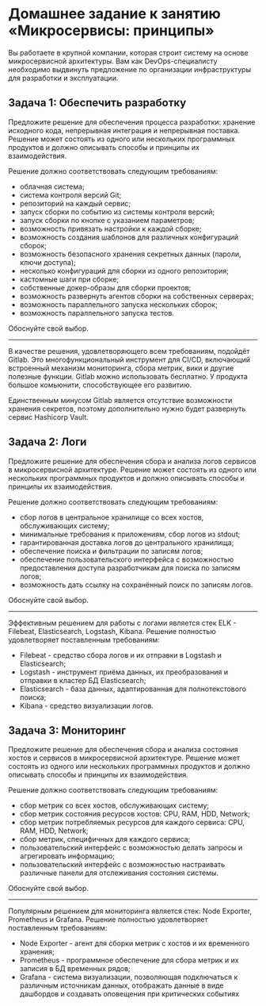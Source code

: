 # Домашнее задание к занятию «Микросервисы: принципы»

Вы работаете в крупной компании, которая строит систему на основе микросервисной архитектуры.
Вам как DevOps-специалисту необходимо выдвинуть предложение по организации инфраструктуры для разработки и эксплуатации.


## Задача 1: Обеспечить разработку

Предложите решение для обеспечения процесса разработки: хранение исходного кода, непрерывная интеграция и непрерывная поставка. 
Решение может состоять из одного или нескольких программных продуктов и должно описывать способы и принципы их взаимодействия.

Решение должно соответствовать следующим требованиям:
- облачная система;
- система контроля версий Git;
- репозиторий на каждый сервис;
- запуск сборки по событию из системы контроля версий;
- запуск сборки по кнопке с указанием параметров;
- возможность привязать настройки к каждой сборке;
- возможность создания шаблонов для различных конфигураций сборок;
- возможность безопасного хранения секретных данных (пароли, ключи доступа);
- несколько конфигураций для сборки из одного репозитория;
- кастомные шаги при сборке;
- собственные докер-образы для сборки проектов;
- возможность развернуть агентов сборки на собственных серверах;
- возможность параллельного запуска нескольких сборок;
- возможность параллельного запуска тестов.

Обоснуйте свой выбор.

---

В качестве решения, удовлетворяющего всем требованиям, подойдёт Gitlab. 
Это многофункциональный инструмент для CI/CD, включающий встроенный механизм мониторинга, сбора метрик, вики и другие полезные функции.
Gitlab можно использовать бесплатно. У продукта большое комьюнити, способствующее его развитию. 

Единственным минусом Gitlab является отсутствие возможности хранения секретов, поэтому дополнительно нужно будет развернуть сервис Hashicorp Vault.


## Задача 2: Логи

Предложите решение для обеспечения сбора и анализа логов сервисов в микросервисной архитектуре.
Решение может состоять из одного или нескольких программных продуктов и должно описывать способы и принципы их взаимодействия.

Решение должно соответствовать следующим требованиям:
- сбор логов в центральное хранилище со всех хостов, обслуживающих систему;
- минимальные требования к приложениям, сбор логов из stdout;
- гарантированная доставка логов до центрального хранилища;
- обеспечение поиска и фильтрации по записям логов;
- обеспечение пользовательского интерфейса с возможностью предоставления доступа разработчикам для поиска по записям логов;
- возможность дать ссылку на сохранённый поиск по записям логов.

Обоснуйте свой выбор.

---

Эффективным решением для работы с логами является стек ELK - Filebeat, Elasticsearch, Logstash, Kibana. Решение полностью удовлетворяет поставленным требованиям:

- Filebeat - средство сбора логов и их отправки в Logstash и Elasticsearch;
- Logstash - инструмент приёма данных, их преобразования и отправки в кластер БД Elasticsearch;
- Elasticsearch - база данных, адаптированная для полнотекстового поиска;
- Kibana - средство визуализации логов. 


## Задача 3: Мониторинг

Предложите решение для обеспечения сбора и анализа состояния хостов и сервисов в микросервисной архитектуре.
Решение может состоять из одного или нескольких программных продуктов и должно описывать способы и принципы их взаимодействия.

Решение должно соответствовать следующим требованиям:
- сбор метрик со всех хостов, обслуживающих систему;
- сбор метрик состояния ресурсов хостов: CPU, RAM, HDD, Network;
- сбор метрик потребляемых ресурсов для каждого сервиса: CPU, RAM, HDD, Network;
- сбор метрик, специфичных для каждого сервиса;
- пользовательский интерфейс с возможностью делать запросы и агрегировать информацию;
- пользовательский интерфейс с возможностью настраивать различные панели для отслеживания состояния системы.

Обоснуйте свой выбор.

---

Популярным решением для мониторинга является стек: Node Exporter, Prometheus и Grafana. Решение полностью удовлетворяет поставленным требованиям:

- Node Exporter - агент для сборки метрик с хостов и их временного хранения;
- Prometheus - программное обеспечение для сбора метрик и их записия в БД временных рядов; 
- Grafana - система визуализации, позволяющая подключаться к различным источникам данных, отображать данные в виде дашбордов и создавать оповещения при критических событиях